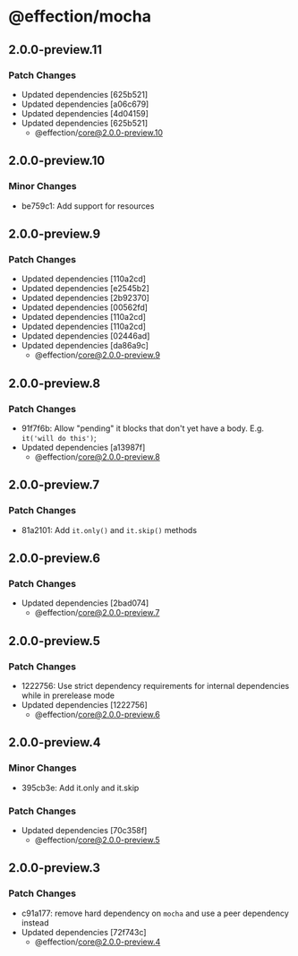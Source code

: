 # @effection/mocha

## 2.0.0-preview.11

### Patch Changes

- Updated dependencies [625b521]
- Updated dependencies [a06c679]
- Updated dependencies [4d04159]
- Updated dependencies [625b521]
  - @effection/core@2.0.0-preview.10

## 2.0.0-preview.10

### Minor Changes

- be759c1: Add support for resources

## 2.0.0-preview.9

### Patch Changes

- Updated dependencies [110a2cd]
- Updated dependencies [e2545b2]
- Updated dependencies [2b92370]
- Updated dependencies [00562fd]
- Updated dependencies [110a2cd]
- Updated dependencies [110a2cd]
- Updated dependencies [02446ad]
- Updated dependencies [da86a9c]
  - @effection/core@2.0.0-preview.9

## 2.0.0-preview.8

### Patch Changes

- 91f7f6b: Allow "pending" it blocks that don't yet have a body. E.g.
  `it('will do this')`;
- Updated dependencies [a13987f]
  - @effection/core@2.0.0-preview.8

## 2.0.0-preview.7

### Patch Changes

- 81a2101: Add `it.only()` and `it.skip()` methods

## 2.0.0-preview.6

### Patch Changes

- Updated dependencies [2bad074]
  - @effection/core@2.0.0-preview.7

## 2.0.0-preview.5

### Patch Changes

- 1222756: Use strict dependency requirements for internal dependencies while in prerelease mode
- Updated dependencies [1222756]
  - @effection/core@2.0.0-preview.6

## 2.0.0-preview.4

### Minor Changes

- 395cb3e: Add it.only and it.skip

### Patch Changes

- Updated dependencies [70c358f]
  - @effection/core@2.0.0-preview.5

## 2.0.0-preview.3

### Patch Changes

- c91a177: remove hard dependency on `mocha` and use a peer dependency instead
- Updated dependencies [72f743c]
  - @effection/core@2.0.0-preview.4
